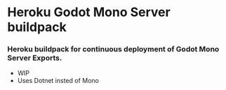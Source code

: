 # Heroku Godot Mono Server buildpack

### Heroku buildpack for continuous deployment of Godot Mono Server Exports.
- WIP
- Uses Dotnet insted of Mono